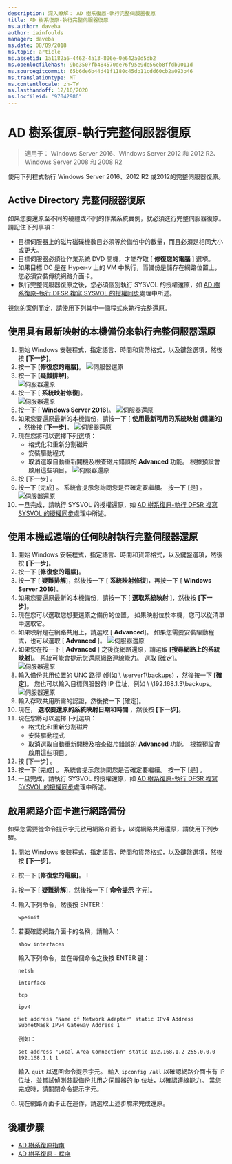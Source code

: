 ```yaml
---
description: 深入瞭解： AD 樹系復原-執行完整伺服器復原
title: AD 樹系復原-執行完整伺服器復原
ms.author: daveba
author: iainfoulds
manager: daveba
ms.date: 08/09/2018
ms.topic: article
ms.assetid: 1a1182a6-4462-4a13-806e-0e642a0d5db2
ms.openlocfilehash: 9be3507fb484570de76f95e9de56eb8ffdb9011d
ms.sourcegitcommit: 65b6de6b44d41f1180c45db11cdd60cb2a093b46
ms.translationtype: MT
ms.contentlocale: zh-TW
ms.lasthandoff: 12/10/2020
ms.locfileid: "97042986"
---
```

# <a name="ad-forest-recovery---performing-a-full-server-recovery"></a>AD 樹系復原-執行完整伺服器復原

>適用于： Windows Server 2016、Windows Server 2012 和 2012 R2、Windows Server 2008 和 2008 R2

使用下列程式執行 Windows Server 2016、2012 R2 或2012的完整伺服器復原。

## <a name="active-directory-full-server-recovery"></a>Active Directory 完整伺服器復原

如果您要還原至不同的硬體或不同的作業系統實例，就必須進行完整伺服器復原。 請記住下列事項︰

- 目標伺服器上的磁片磁碟機數目必須等於備份中的數量，而且必須是相同大小或更大。
- 目標伺服器必須從作業系統 DVD 開機，才能存取 [ **修復您的電腦** ] 選項。
- 如果目標 DC 是在 Hyper-v 上的 VM 中執行，而備份是儲存在網路位置上，您必須安裝傳統網路介面卡。
- 執行完整伺服器復原之後，您必須個別執行 SYSVOL 的授權還原，如 [AD 樹系復原-執行 DFSR 複寫 SYSVOL 的授權同步](AD-Forest-Recovery-Authoritative-Recovery-SYSVOL.md)處理中所述。

視您的案例而定，請使用下列其中一個程式來執行完整還原。

## <a name="perform-a-full-server-restore-with-a-local-backup-with-the-latest-image"></a>使用具有最新映射的本機備份來執行完整伺服器還原

1. 開始 Windows 安裝程式，指定語言、時間和貨幣格式，以及鍵盤選項，然後按 **[下一步]**。
2. 按一下 **\[修復您的電腦\]**。
   ![伺服器還原](media/AD-Forest-Recovery-Perform-a-Full-Recovery/restore1.png)
3. 按一下 **\[疑難排解\]**。</br>
   ![伺服器還原](media/AD-Forest-Recovery-Perform-a-Full-Recovery/restore2.png)
4. 按一下 [ **系統映射修復**]。</br>
   ![伺服器還原](media/AD-Forest-Recovery-Perform-a-Full-Recovery/restore3.png)
5. 按一下 [ **Windows Server 2016**]。
   ![伺服器還原](media/AD-Forest-Recovery-Perform-a-Full-Recovery/restore4.png)
6. 如果您要還原最新的本機備份，請按一下 [ **使用最新可用的系統映射 (建議的)** ，然後按 **[下一步]**。
   ![伺服器還原](media/AD-Forest-Recovery-Perform-a-Full-Recovery/restore5.png)
7. 現在您將可以選擇下列選項：
   -  格式化和重新分割磁片
   -  安裝驅動程式
   -  取消選取自動重新開機及檢查磁片錯誤的 **Advanced** 功能。 根據預設會啟用這些項目。
   ![伺服器還原](media/AD-Forest-Recovery-Perform-a-Full-Recovery/restore6.png)
8. 按 [下一步]  。
9. 按一下 [完成] 。 系統會提示您詢問您是否確定要繼續。 按一下 [是]  。
   ![伺服器還原](media/AD-Forest-Recovery-Perform-a-Full-Recovery/restore11.png)
10. 一旦完成，請執行 SYSVOL 的授權還原，如 [AD 樹系復原-執行 DFSR 複寫 SYSVOL 的授權同步](AD-Forest-Recovery-Authoritative-Recovery-SYSVOL.md)處理中所述。

## <a name="perform-a-full-server-restore-with-any-image-local-or-remote"></a>使用本機或遠端的任何映射執行完整伺服器還原

1. 開始 Windows 安裝程式，指定語言、時間和貨幣格式，以及鍵盤選項，然後按 **[下一步]**。
2. 按一下 **\[修復您的電腦\]**。</br>
3. 按一下 [ **疑難排解**]，然後按一下 [ **系統映射修復**]，再按一下 [ **Windows Server 2016**]。
4. 如果您要還原最新的本機備份，請按一下 [ **選取系統映射** ]，然後按 **[下一步]**。
5. 現在您可以選取您想要還原之備份的位置。 如果映射位於本機，您可以從清單中選取它。
6. 如果映射是在網路共用上，請選取 [ **Advanced**]。 如果您需要安裝驅動程式，也可以選取 [ **Advanced** ]。
   ![伺服器還原](media/AD-Forest-Recovery-Perform-a-Full-Recovery/restore7.png)
7. 如果您在按一下 [ **Advanced** ] 之後從網路還原，請選取 **[搜尋網路上的系統映射**]。 系統可能會提示您還原網路連線能力。 選取 [確定]。 </br>
   ![伺服器還原](media/AD-Forest-Recovery-Perform-a-Full-Recovery/restore8.png)
8. 輸入備份共用位置的 UNC 路徑 (例如 \\ \server1\backups) ，然後按一下 **[確定]**。 您也可以輸入目標伺服器的 IP 位址，例如 \\ \192.168.1.3\backups。
   ![伺服器還原](media/AD-Forest-Recovery-Perform-a-Full-Recovery/restore9.png)
9. 輸入存取共用所需的認證，然後按一下 [確定]。
10. 現在， **選取要還原的系統映射日期和時間** ，然後按 **[下一步]**。
11. 現在您將可以選擇下列選項：
    - 格式化和重新分割磁片
    - 安裝驅動程式
    - 取消選取自動重新開機及檢查磁片錯誤的 **Advanced** 功能。 根據預設會啟用這些項目。
12. 按 [下一步]  。
13. 按一下 [完成] 。 系統會提示您詢問您是否確定要繼續。 按一下 [是]  。
14. 一旦完成，請執行 SYSVOL 的授權還原，如 [AD 樹系復原-執行 DFSR 複寫 SYSVOL 的授權同步](AD-Forest-Recovery-Authoritative-Recovery-SYSVOL.md)處理中所述。

## <a name="enabling-the-network-adapter-for-a-network-backup"></a>啟用網路介面卡進行網路備份

如果您需要從命令提示字元啟用網路介面卡，以從網路共用還原，請使用下列步驟。

1. 開始 Windows 安裝程式，指定語言、時間和貨幣格式，以及鍵盤選項，然後按 **[下一步]**。
2. 按一下 **\[修復您的電腦\]**。 I
3. 按一下 [ **疑難排解**]，然後按一下 [ **命令提示** 字元]。
4. 輸入下列命令，然後按 ENTER：

   ```
   wpeinit
   ```

5. 若要確認網路介面卡的名稱，請輸入：

   ```
   show interfaces
   ```

   輸入下列命令，並在每個命令之後按 ENTER 鍵：

   ```
   netsh
   ```

   ```
   interface
   ```

   ```
   tcp
   ```

   ```
   ipv4
   ```

   ```
   set address "Name of Network Adapter" static IPv4 Address SubnetMask IPv4 Gateway Address 1
   ```

   例如：

   ```
   set address "Local Area Connection" static 192.168.1.2 255.0.0.0 192.168.1.1 1
   ```

   輸入 `quit` 以返回命令提示字元。 輸入 `ipconfig /all` 以確認網路介面卡有 IP 位址，並嘗試偵測裝載備份共用之伺服器的 ip 位址，以確認連線能力。 當您完成時，請關閉命令提示字元。

6. 現在網路介面卡正在運作，請選取上述步驟來完成還原。

## <a name="next-steps"></a>後續步驟

- [AD 樹系復原指南](AD-Forest-Recovery-Guide.md)
- [AD 樹系復原 - 程序](AD-Forest-Recovery-Procedures.md)
